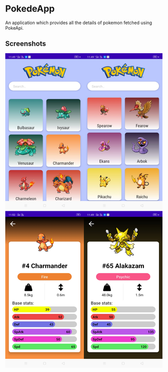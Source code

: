 # PokedeApp
An application which provides all the details of pokemon fetched using PokeApi.

## Screenshots

<img src="Screenshots/Screenshot-1.jpeg" height="500" width="250" align="left">
<img src="Screenshots/Screenshot-2.jpeg" height="500" width="250">
<img src="Screenshots/Screenshot-3.jpeg" height="500" width="250" align="left">
<img src="Screenshots/Screenshot-4.jpeg" height="500" width="250">
